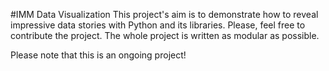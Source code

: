 #IMM Data Visualization
This project's aim is to demonstrate how to reveal impressive data stories with Python and its libraries. Please, feel free to contribute the project. The whole project is written as modular as possible.

Please note that this is an ongoing project!